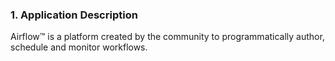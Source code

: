 ### 1. Application Description

Airflow™ is a platform created by the community to programmatically author, schedule and monitor workflows.
